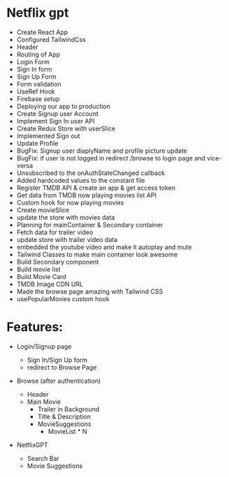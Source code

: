 # Netflix gpt

- Create React App
- Configured TailwindCss
- Header
- Routing of App
- Login Form
- Sign In form
- Sign Up Form
- Form validation
- UseRef Hook
- Firebase setup
- Deploying our app to production
- Create Signup user Account
- Implement Sign In user API
- Create Redux Store with userSlice
- Implemented Sign out 
- Update Profile
- BugFix: Signup user diaplyName and profile picture update
- BugFix: if user is not logged in redirect /browse to login page and vice-versa
- Unsubscribed to the onAuthStateChanged callback
- Added hardcoded values to the constant file
- Register TMDB API & create an app & get access token
- Get data from TMDB now playing movies list API
- Custom hook for now playing movies
- Create movieSlice
- update the store with movies data
- Planning for mainContainer & Secondary container
- Fetch data for trailer video
- update store with trailer video data
- embedded the youtube video and make it autoplay and mute
- Tailwind Classes to make main container look awesome
- Build Secondary component
- Build movie list
- Build Movie Card
- TMDB Image CDN URL
- Made the browse page amazing with Tailwind CSS
- usePopularMovies custom hook


# Features:
- Login/Signup page
    - Sign In/Sign Up form
    - redirect to Browse Page
- Browse (after authentication)
    - Header
    - Main Movie
        - Trailer in Background
        - Title & Description
        - MovieSuggestions
            - MovieList * N

- NetflixGPT
    - Search Bar
    - Movie Suggestions